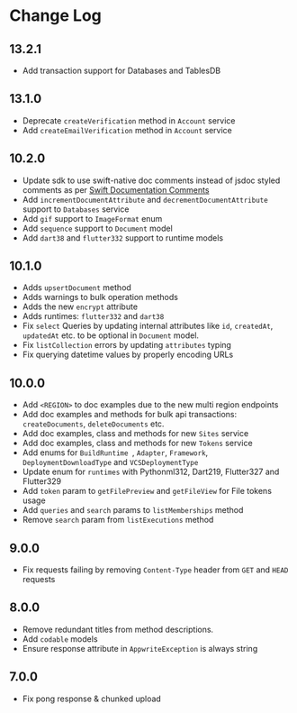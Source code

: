 # Change Log

## 13.2.1

* Add transaction support for Databases and TablesDB

## 13.1.0

* Deprecate `createVerification` method in `Account` service
* Add `createEmailVerification` method in `Account` service

## 10.2.0

* Update sdk to use swift-native doc comments instead of jsdoc styled comments as per [Swift Documentation Comments](https://github.com/swiftlang/swift/blob/main/docs/DocumentationComments.md)
* Add `incrementDocumentAttribute` and `decrementDocumentAttribute` support to `Databases` service
* Add `gif` support to `ImageFormat` enum
* Add `sequence` support to `Document` model
* Add `dart38` and `flutter332` support to runtime models

## 10.1.0

* Adds `upsertDocument` method
* Adds warnings to bulk operation methods
* Adds the new `encrypt` attribute
* Adds runtimes: `flutter332` and `dart38`
* Fix `select` Queries by updating internal attributes like `id`, `createdAt`, `updatedAt` etc. to be optional in `Document` model.
* Fix `listCollection` errors by updating `attributes` typing
* Fix querying datetime values by properly encoding URLs

## 10.0.0

* Add `<REGION>` to doc examples due to the new multi region endpoints
* Add doc examples and methods for bulk api transactions: `createDocuments`, `deleteDocuments` etc.
* Add doc examples, class and methods for new `Sites` service
* Add doc examples, class and methods for new `Tokens` service
* Add enums for `BuildRuntime `, `Adapter`, `Framework`, `DeploymentDownloadType` and `VCSDeploymentType`
* Update enum for `runtimes` with Pythonml312, Dart219, Flutter327 and Flutter329
* Add `token` param to `getFilePreview` and `getFileView` for File tokens usage
* Add `queries` and `search` params to `listMemberships` method
* Remove `search` param from `listExecutions` method

## 9.0.0

* Fix requests failing by removing `Content-Type` header from `GET` and `HEAD` requests

## 8.0.0

* Remove redundant titles from method descriptions.
* Add `codable` models
* Ensure response attribute in `AppwriteException` is always string

## 7.0.0

* Fix pong response & chunked upload
